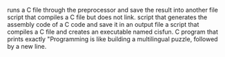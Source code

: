 runs a C file through the preprocessor and save the result into another file
script that compiles a C file but does not link.
script that generates the assembly code of a C code and save it in an output file
a script that compiles a C file and creates an executable named cisfun.
C program that prints exactly "Programming is like building a multilingual puzzle, followed by a new line.
